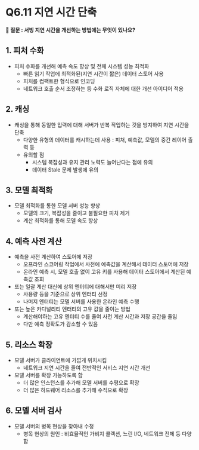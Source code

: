 # Q6.11 지연 시간 단축

**🙋 질문 : 서빙 지연 시간을 개선하는 방법에는 무엇이 있나요?**

## 1. 피처 수화

- 피처 수화를 개선해 예측 속도 향상 및 전체 시스템 성능 최적화
  - 빠른 읽기 작업에 최적화된(지연 시간이 짧은) 데이터 스토어 사용
  - 피처를 컴팩트한 형식으로 인코딩
  - 네트워크 호출 순서 조정하는 등 수화 로직 자체에 대한 개선 아이디어 적용

## 2. 캐싱

- 캐싱을 통해 동일한 입력에 대해 서버가 반복 작업하는 것을 방지하여 지연 시간을 단축
  - 다양한 유형의 데이터를 캐시하는데 사용 : 피처, 예측값, 모델의 중간 레이어 출력 등
  - 유의할 점
    - 시스템 복잡성과 유지 관리 노력도 늘어난다는 점에 유의
    - 데이터 Stale 문제 발생에 유의

## 3. 모델 최적화

- 모델 최적화를 통한 모델 서버 성능 향상
  - 모델의 크기, 복잡성을 줄이고 불필요한 피처 제거
  - 계산 최적화를 통해 모델 속도 향상

## 4. 예측 사전 계산

- 예측을 사전 계산하여 스토어에 저장
  - 오프라인 스코어링 작업에서 사전에 예측값을 계산해서 데이터 스토어에 저장
  - 온라인 예측 시, 모델 호출 없이 고유 키를 사용해 데이터 스토어에서 계산된 예측값 조회
- 또는 일괄 계산 대신에 상위 엔터티에 대해서만 미리 저장
  - 사용량 등을 기준으로 상위 엔터티 선정
  - 나머지 엔터티는 모델 서버를 사용한 온라인 예측 수행
- 또는 높은 카디널리티 엔터티의 고유 값을 줄이는 방법
  - 계산해야하는 고유 엔터티 수를 줄여 사전 계산 시간과 저장 공간을 줄임
  - 다만 예측 정확도가 감소할 수 있음

## 5. 리소스 확장

- 모델 서버가 클라이언트에 가깝게 위치시킴
  - 네트워크 지연 시간을 줄여 전반적인 서비스 지연 시간 개선
- 모델 서버를 확장 가능하도록 함
  - 더 많은 인스턴스를 추가해 모델 서버를 수평으로 확장
  - 더 많은 하드웨어 리소스를 추가해 수직으로 확장

## 6. 모델 서버 검사

- 모델 서버의 병목 현상을 찾아내 수정
  - 병목 현상의 원인 : 비효율적인 가비지 콜렉션, 느린 I/O, 네트워크 전체 등 다양함
